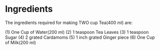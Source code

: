 # Ingredients
The ingredients required for making TWO cup Tea(400 ml) are:

(1) One Cup of Water(200 ml)
(2) 1 teaspoon Tea Leaves
(3) 1 teaspoon Sugar
(4) 2 grated Cardamoms
(5) 1 inch grated Ginger piece
(6) One Cup of Milk(200 ml)
